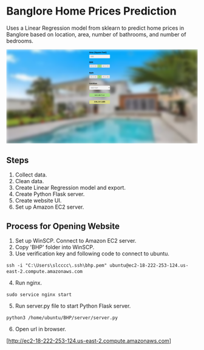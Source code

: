 # Banglore Home Prices Prediction

Uses a Linear Regression model from sklearn to predict home prices in Banglore based on location, area, number of bathrooms, and number of bedrooms.

![alt text](https://github.com/aaWang27/BHP/blob/master/website.png)

## Steps
1. Collect data.
2. Clean data.
3. Create Linear Regression model and export.
4. Create Python Flask server.
5. Create website UI.
6. Set up Amazon EC2 server.

## Process for Opening Website
1. Set up WinSCP. Connect to Amazon EC2 server.
2. Copy 'BHP' folder into WinSCP.
3. Use verification key and following code to connect to ubuntu. 
```
ssh -i "C:\Users\slcccc\.ssh\bhp.pem" ubuntu@ec2-18-222-253-124.us-east-2.compute.amazonaws.com
```
4. Run nginx. 
```
sudo service nginx start
```
5. Run server.py file to start Python Flask server.
```
python3 /home/ubuntu/BHP/server/server.py
```
6. Open url in browser.

  [http://ec2-18-222-253-124.us-east-2.compute.amazonaws.com]
